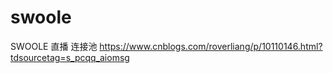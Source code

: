 # swoole
SWOOLE 直播
连接池
https://www.cnblogs.com/roverliang/p/10110146.html?tdsourcetag=s_pcqq_aiomsg
